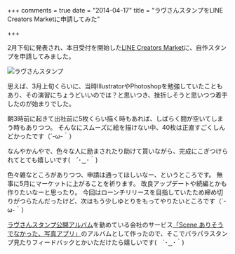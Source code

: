+++
comments = true
date = "2014-04-17"
title = "ラヴさんスタンプをLINE Creators Marketに申請してみた"

+++

2月下旬に発表され、本日受付を開始した[LINE Creators Market](https://creator.line.me/)に、自作スタンプを申請してみました。

![ラヴさんスタンプ](/images/post/love_stamp.png)


思えば、3月上旬くらいに、当時IllustratorやPhotoshopを勉強していたこともあり、その演習にちょうどいいのでは？と思いつき、挫折しそうと思いつつ着手したのが始まりでした。

朝3時前に起きて出社前に5枚くらい描く時もあれば、しばらく間が空いてしまう時もありつつ。
そんなにスムーズに絵を描けない中、40枚は正直すごくしんどかったです（´-ω-｀）

なんやかんやで、色々な人に励まされたり助けて貰いながら、完成にこぎつけられてとても嬉しいです(　´･‿･｀)

色々雑なところがありつつ、申請は通ってほしいなー、というところです。
無事に5月にマーケットに上がることを祈ります。
改良アップデートや続編とかも作りたいなーと思ったり。
今回はローンチリリースを目指していたため締め切りがつらたんだったけど、次はもう少しゆとりをもってやりたいところです（´-ω-｀）

[ラヴさんスタンプ公開アルバム](http://a.scn.jp/s/0VrEMIHAB)を勤めている会社のサービス[「Scene ありそうでなかった、写真アプリ」](http://www.scn.jp/)のアルバムとして作ったので、そこでパラパラスタンプ見たりフィードバックとかいただけたら嬉しいです(　´･‿･｀)
